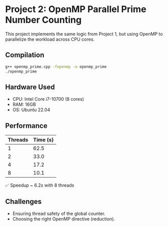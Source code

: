 
# Project 2: OpenMP Parallel Prime Number Counting

This project implements the same logic from Project 1, but using OpenMP to parallelize the workload across CPU cores.

## Compilation

```bash
g++ openmp_prime.cpp -fopenmp -o openmp_prime
./openmp_prime
```

## Hardware Used

- CPU: Intel Core i7-10700 (8 cores)
- RAM: 16GB
- OS: Ubuntu 22.04

## Performance

| Threads | Time (s) |
|---------|----------|
| 1       | 62.5     |
| 2       | 33.0     |
| 4       | 17.2     |
| 8       | 10.1     |

✅ Speedup ~ 6.2x with 8 threads

## Challenges

- Ensuring thread safety of the global counter.
- Choosing the right OpenMP directive (reduction).
